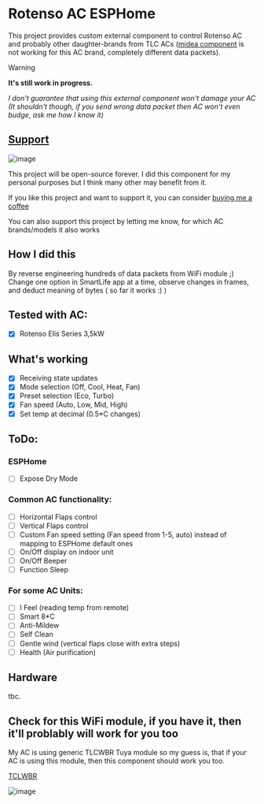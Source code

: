 # Rotenso AC ESPHome

This project provides custom external component to control Rotenso AC and probably other daughter-brands from TLC ACs ([midea component](https://esphome.io/components/climate/midea.html) is not working for this AC brand, completely different data packets).

> [!WARNING]
> **It's still work in progress.**
> 
> _I don't guarantee that using this external component won't damage your AC (It shouldn't though, if you send wrong data packet then AC won't even budge, ask me how I know it)_

## [Support](https://buymeacoffee.com/pabllo)

![image](https://github.com/user-attachments/assets/4af840c1-f809-4a2d-9668-7374ca7e2d52)

This project will be open-source forever. I did this component for my personal purposes but I think many other may benefit from it.

If you like this project and want to support it, you can consider [buying me a coffee](https://buymeacoffee.com/pabllo)

You can also support this project by letting me know, for which AC brands/models it also works

## How I did this

By reverse engineering hundreds of data packets from WiFi module ;) Change one option in SmartLife app at a time, observe changes in frames, and deduct meaning of bytes ( so far it works :) )

## Tested with AC:

- [x] Rotenso Elis Series 3,5kW

## What's working

- [x] Receiving state updates
- [x] Mode selection (Off, Cool, Heat, Fan)
- [x] Preset selection (Eco, Turbo)
- [x] Fan speed (Auto, Low, Mid, High)
- [x] Set temp at decimal (0.5\*C changes)

## ToDo:

### ESPHome

- [ ] Expose Dry Mode

### Common AC functionality:

- [ ] Horizontal Flaps control
- [ ] Vertical Flaps control
- [ ] Custom Fan speed setting (Fan speed from 1-5, auto) instead of mapping to ESPHome default ones
- [ ] On/Off display on indoor unit
- [ ] On/Off Beeper
- [ ] Function Sleep

### For some AC Units:

- [ ] I Feel (reading temp from remote)
- [ ] Smart 8\*C
- [ ] Anti-Mildew
- [ ] Self Clean
- [ ] Gentle wind (vertical flaps close with extra steps)
- [ ] Health (Air purification)

## Hardware

tbc.

## Check for this WiFi module, if you have it, then it'll problably will work for you too

My AC is using generic TLCWBR Tuya module so my guess is, that if your AC is using this module, then this component should work you too.

[TCLWBR](https://developer.tuya.com/en/docs/iot/tclwbr-datasheet?id=Kcqmpgs2yc5c6)

![image](https://github.com/user-attachments/assets/a02fddab-9535-4807-8265-efb2782c52a5)

